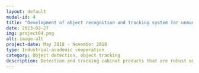 ```yaml
---
layout: default
modal-id: 4
title: "Development of object recognition and tracking system for unmanned stores"
date: 2023-02-27
img: project04.png
alt: image-alt
project-date: May 2018 ‐ November 2018
type: Industrial‐academic cooperation
category: Object detection, object tracking
description: Detection and tracking cabinet products that are robust on wild backgrounds and human clothes.
---
```

